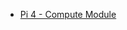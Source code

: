 
* [Pi 4 - Compute Module](https://www.raspberrypi.org/blog/youtuber-jeff-geerling-reviews-raspberry-pi-compute-module-4/)